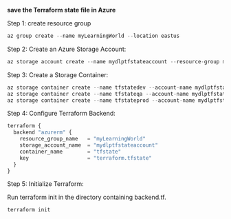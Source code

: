 **save the Terraform state file in Azure**

Step 1: create resource group

```python
az group create --name myLearningWorld --location eastus
```

Step 2: Create an Azure Storage Account:
```python
az storage account create --name mydlptfstateaccount --resource-group myLearningWorld --location eastus --sku Standard_LRS
```

Step 3: Create a Storage Container:
```python
az storage container create --name tfstatedev --account-name mydlptfstateaccount
az storage container create --name tfstateqa --account-name mydlptfstateaccount
az storage container create --name tfstateprod --account-name mydlptfstateaccount
```


Step 4: Configure Terraform Backend:
```python
terraform {
  backend "azurerm" {
    resource_group_name   = "myLearningWorld"
    storage_account_name  = "mydlptfstateaccount"
    container_name        = "tfstate"
    key                   = "terraform.tfstate"
  }
}
```
Step 5: Initialize Terraform:

Run terraform init in the directory containing backend.tf.

```sh
terraform init
```





